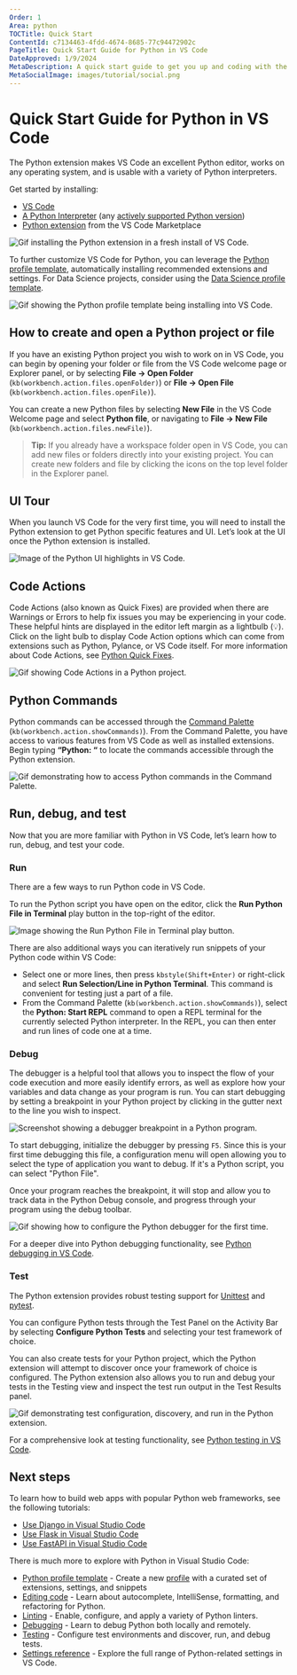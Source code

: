 ```yaml
---
Order: 1
Area: python
TOCTitle: Quick Start
ContentId: c7134463-4fdd-4674-8685-77c94472902c
PageTitle: Quick Start Guide for Python in VS Code
DateApproved: 1/9/2024
MetaDescription: A quick start guide to get you up and coding with the Python extension in Visual Studio Code.
MetaSocialImage: images/tutorial/social.png
---
```


# Quick Start Guide for Python in VS Code

The Python extension makes VS Code an excellent Python editor, works on any operating system, and is usable with a variety of Python interpreters.

Get started by installing:
-	[VS Code](https://code.visualstudio.com/)
-	[A Python Interpreter](https://code.visualstudio.com/docs/python/python-tutorial#_install-a-python-interpreter) (any [actively supported Python version](https://devguide.python.org/#status-of-python-branches))
-	[Python extension](https://marketplace.visualstudio.com/items?itemName=ms-python.python) from the VS Code Marketplace

![Gif installing the Python extension in a fresh install of VS Code.](/docs/python/images/quick-start/qs-python-ext-install.gif)

To further customize VS Code for Python, you can leverage the [Python profile template](https://code.visualstudio.com/docs/editor/profiles#_python-profile-template), automatically installing recommended extensions and settings. For Data Science projects, consider using the [Data Science profile template](https://code.visualstudio.com/docs/editor/profiles#_data-science-profile-template).

![Gif showing the Python profile template being installing into VS Code.](/docs/python/images/quick-start/python-profile-create.gif)

## How to create and open a Python project or file

If you have an existing Python project you wish to work on in VS Code, you can begin by opening your folder or file from the VS Code welcome page or Explorer panel, or by selecting **File -> Open Folder** (`kb(workbench.action.files.openFolder)`) or **File -> Open File** (`kb(workbench.action.files.openFile)`).

You can create a new Python files by selecting **New File** in the VS Code Welcome page and select **Python file**, or navigating to **File -> New File** (`kb(workbench.action.files.newFile)`).

> **Tip:** If you already have a workspace folder open in VS Code, you can add new files or folders directly into your existing project. You can create new folders and file by clicking the icons on the top level folder in the Explorer panel.

## UI Tour

When you launch VS Code for the very first time, you will need to install the Python extension to get Python specific features and UI. Let’s look at the UI once the Python extension is installed.

![Image of the Python UI highlights in VS Code.](/docs/python/images/quick-start/ui-tour.png)

## Code Actions

Code Actions (also known as Quick Fixes) are provided when there are Warnings or Errors to help fix issues you may be experiencing in your code. These helpful hints are displayed in the editor left margin as a lightbulb (💡). Click on the light bulb to display Code Action options which can come from extensions such as Python, Pylance, or VS Code itself. For more information about Code Actions, see [Python Quick Fixes](https://code.visualstudio.com/docs/python/editing#_quick-fixes).

![Gif showing Code Actions in a Python project.](images/editing/quickFix.gif)

## Python Commands

Python commands can be accessed through the [Command Palette](https://code.visualstudio.com/docs/getstarted/userinterface#_command-palette) (`kb(workbench.action.showCommands)`). From the Command Palette, you have access to various features from VS Code as well as installed extensions. Begin typing **“Python: “** to locate the commands accessible through the Python extension.

![Gif demonstrating how to access Python commands in the Command Palette.](/docs/python/images/quick-start/cmd-plt-python.gif)

## Run, debug, and test

Now that you are more familiar with Python in VS Code, let’s learn how to run, debug, and test your code.

### Run

There are a few ways to run Python code in VS Code.

To run the Python script you have open on the editor, click the **Run Python File in Terminal** play button in the top-right of the editor.

![Image showing the Run Python File in Terminal play button.](images/tutorial/run-python-file-in-terminal-button.png)

There are also additional ways you can iteratively run snippets of your Python code within VS Code:
-	Select one or more lines, then press `kbstyle(Shift+Enter)` or right-click and select **Run Selection/Line in Python Terminal**. This command is convenient for testing just a part of a file.
-	From the Command Palette (`kb(workbench.action.showCommands)`), select the **Python: Start REPL** command to open a REPL terminal for the currently selected Python interpreter. In the REPL, you can then enter and run lines of code one at a time.

### Debug

The debugger is a helpful tool that allows you to inspect the flow of your code execution and more easily identify errors, as well as explore how your variables and data change as your program is run. You can start debugging by setting a breakpoint in your Python project by clicking in the gutter next to the line you wish to inspect.

![Screenshot showing a debugger breakpoint in a Python program.](images/tutorial/breakpoint-set.png)

To start debugging, initialize the debugger by pressing `F5`. Since this is your first time debugging this file, a configuration menu will open allowing you to select the type of application you want to debug. If it's a Python script, you can select "Python File".

Once your program reaches the breakpoint, it will stop and allow you to track data in the Python Debug console, and progress through your program using the debug toolbar.

![Gif showing how to configure the Python debugger for the first time.](images/quick-start/qs-python-debug.gif)

For a deeper dive into Python debugging functionality, see [Python debugging in VS Code](https://code.visualstudio.com/docs/python/debugging).

### Test
The Python extension provides robust testing support for [Unittest](https://docs.python.org/3.3/library/unittest.html) and [pytest](https://pytest.org/en/7.4.x/).

You can configure Python tests through the Test Panel on the Activity Bar by selecting **Configure Python Tests** and selecting your test framework of choice.

You can also create tests for your Python project, which the Python extension will attempt to discover once your framework of choice is configured. The Python extension also allows you to run and debug your tests in the Testing view and inspect the test run output in the Test Results panel.

![Gif demonstrating test configuration, discovery, and run in the Python extension.](/docs/python/images/quick-start/qs-testing.gif)

For a comprehensive look at testing functionality, see [Python testing in VS Code](https://code.visualstudio.com/docs/python/testing).

## Next steps

To learn how to build web apps with popular Python web frameworks, see the following tutorials:

- [Use Django in Visual Studio Code](/docs/python/tutorial-django.md)
- [Use Flask in Visual Studio Code](/docs/python/tutorial-flask.md)
- [Use FastAPI in Visual Studio Code](/docs/python/tutorial-fastapi.md)

There is much more to explore with Python in Visual Studio Code:

- [Python profile template](/docs/editor/profiles.md#python-profile-template) - Create a new [profile](/docs/editor/profiles) with a curated set of extensions, settings, and snippets
- [Editing code](/docs/python/editing.md) - Learn about autocomplete, IntelliSense, formatting, and refactoring for Python.
- [Linting](/docs/python/linting.md) - Enable, configure, and apply a variety of Python linters.
- [Debugging](/docs/python/debugging.md) - Learn to debug Python both locally and remotely.
- [Testing](/docs/python/testing.md) - Configure test environments and discover, run, and debug tests.
- [Settings reference](/docs/python/settings-reference.md) - Explore the full range of Python-related settings in VS Code.



